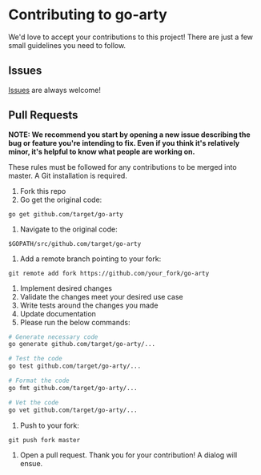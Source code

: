 # Contributing to go-arty

We'd love to accept your contributions to this project! There are just a few small guidelines you need to follow.

## Issues

[Issues](issues/new/) are always welcome!

## Pull Requests

**NOTE: We recommend you start by opening a new issue describing the bug or feature you're intending to fix. Even if you think it's relatively minor, it's helpful to know what people are working on.**

These rules must be followed for any contributions to be merged into master. A Git installation is required.

1. Fork this repo
1. Go get the original code:

  `go get github.com/target/go-arty`

1. Navigate to the original code:

  `$GOPATH/src/github.com/target/go-arty`

1. Add a remote branch pointing to your fork:

  `git remote add fork https://github.com/your_fork/go-arty`

1. Implement desired changes
1. Validate the changes meet your desired use case
1. Write tests around the changes you made
1. Update documentation
1. Please run the below commands:

```sh
# Generate necessary code
go generate github.com/target/go-arty/...

# Test the code
go test github.com/target/go-arty/...

# Format the code
go fmt github.com/target/go-arty/...

# Vet the code
go vet github.com/target/go-arty/...
```

1. Push to your fork:

  `git push fork master`

1. Open a pull request. Thank you for your contribution! A dialog will ensue.
